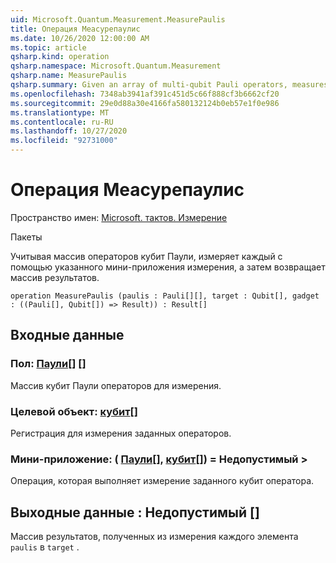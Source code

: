 ```yaml
---
uid: Microsoft.Quantum.Measurement.MeasurePaulis
title: Операция Меасурепаулис
ms.date: 10/26/2020 12:00:00 AM
ms.topic: article
qsharp.kind: operation
qsharp.namespace: Microsoft.Quantum.Measurement
qsharp.name: MeasurePaulis
qsharp.summary: Given an array of multi-qubit Pauli operators, measures each using a specified measurement gadget, then returns the array of results.
ms.openlocfilehash: 7348ab3941af391c451d5c66f888cf3b6662cf20
ms.sourcegitcommit: 29e0d88a30e4166fa580132124b0eb57e1f0e986
ms.translationtype: MT
ms.contentlocale: ru-RU
ms.lasthandoff: 10/27/2020
ms.locfileid: "92731000"
---
```

# <a name="measurepaulis-operation"></a>Операция Меасурепаулис

Пространство имен: [Microsoft. тактов. Измерение](xref:Microsoft.Quantum.Measurement)

Пакеты [](https://nuget.org/packages/)


Учитывая массив операторов кубит Паули, измеряет каждый с помощью указанного мини-приложения измерения, а затем возвращает массив результатов.

```qsharp
operation MeasurePaulis (paulis : Pauli[][], target : Qubit[], gadget : ((Pauli[], Qubit[]) => Result)) : Result[]
```


## <a name="input"></a>Входные данные

### <a name="paulis--pauli"></a>Пол: [Паули](xref:microsoft.quantum.lang-ref.pauli)[] []

Массив кубит Паули операторов для измерения.


### <a name="target--qubit"></a>Целевой объект: [кубит](xref:microsoft.quantum.lang-ref.qubit)[]

Регистрация для измерения заданных операторов.


### <a name="gadget--pauliqubit--__invalidresult__"></a>Мини-приложение: ( [Паули](xref:microsoft.quantum.lang-ref.pauli)[], [кубит](xref:microsoft.quantum.lang-ref.qubit)[]) __= <Result> Недопустимый__ > 

Операция, которая выполняет измерение заданного кубит оператора.



## <a name="output--__invalidresult__"></a>Выходные данные __: <Result> Недопустимый__ []

Массив результатов, полученных из измерения каждого элемента `paulis` в `target` .